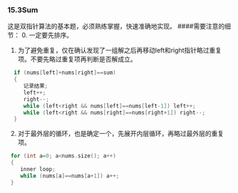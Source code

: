 ### 15.3Sum
这是双指针算法的基本题，必须熟练掌握，快速准确地实现。
####需要注意的细节：
0. 一定要先排序。
1. 为了避免重复，仅在确认发现了一组解之后再移动left和right指针略过重复项。不要先略过重复项再判断是否解成立。
```cpp
  if (nums[left]+nums[right]==sum)
  {
     记录结果;
     left++;
     right--;
     while (left<right && nums[left]==nums[left-1]) left++;
     while (left<right && nums[right]==nums[right+1]) right--;
  }
  ```
2. 对于最外层的循环，也是确定一个，先展开内层循环，再略过最外层的重复项。
```cpp
 for (int a=0; a<nums.size(); a++)
 {
    inner loop;
    while (nums[a]==nums[a+1]) a++;
 }
